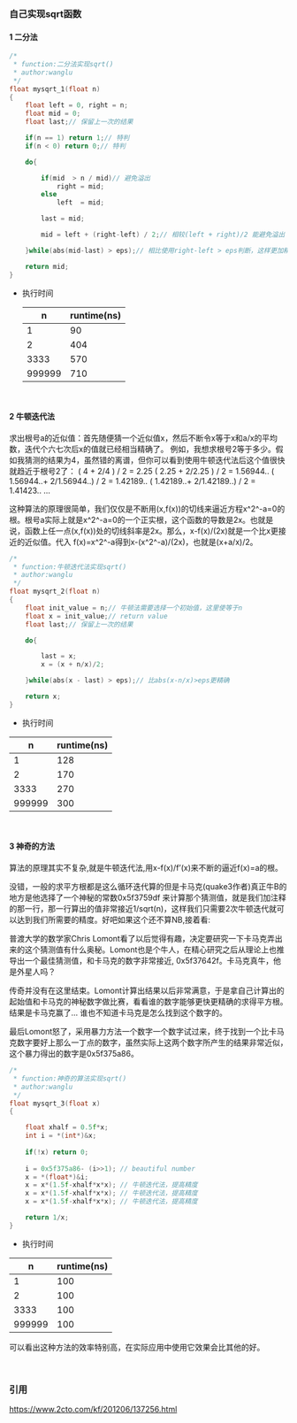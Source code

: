 ### 自己实现sqrt函数

#### 1 二分法

```c++
/*
 * function:二分法实现sqrt()
 * author:wanglu
 */
float mysqrt_1(float n)
{
    float left = 0, right = n;
    float mid = 0;
    float last;// 保留上一次的结果

    if(n == 1) return 1;// 特判
    if(n < 0) return 0;// 特判

    do{

        if(mid  > n / mid)// 避免溢出
            right = mid;
        else
            left  = mid;

        last = mid;

        mid = left + (right-left) / 2;// 相较(left + right)/2 能避免溢出

    }while(abs(mid-last) > eps);// 相比使用right-left > eps判断，这样更加精确

    return mid;
}
```

- 执行时间

  | n      | runtime(ns) |
  | ------ | ----------- |
  | 1      | 90          |
  | 2      | 404         |
  | 3333   | 570         |
  | 999999 | 710         |

  ​                                       

#### 2 牛顿迭代法

求出根号a的近似值：首先随便猜一个近似值x，然后不断令x等于x和a/x的平均数，迭代个六七次后x的值就已经相当精确了。
例如，我想求根号2等于多少。假如我猜测的结果为4，虽然错的离谱，但你可以看到使用牛顿迭代法后这个值很快就趋近于根号2了：
( 4 + 2/4 ) / 2 = 2.25
( 2.25 + 2/2.25 ) / 2 = 1.56944..
( 1.56944..+ 2/1.56944..) / 2 = 1.42189..
( 1.42189..+ 2/1.42189..) / 2 = 1.41423..
…

这种算法的原理很简单，我们仅仅是不断用(x,f(x))的切线来逼近方程x^2^-a=0的根。根号a实际上就是x^2^-a=0的一个正实根，这个函数的导数是2x。也就是说，函数上任一点(x,f(x))处的切线斜率是2x。那么，x-f(x)/(2x)就是一个比x更接近的近似值。代入 f(x)=x^2^-a得到x-(x^2^-a)/(2x)，也就是(x+a/x)/2。



```c++
/*
 * function:牛顿迭代法实现sqrt()
 * author:wanglu
 */
float mysqrt_2(float n)
{
    float init_value = n;// 牛顿法需要选择一个初始值，这里使等于n
    float x = init_value;// return value
    float last;// 保留上一次的结果

    do{

        last = x;
        x = (x + n/x)/2;

    }while(abs(x - last) > eps);// 比abs(x-n/x)>eps更精确

    return x;
}
```

- 执行时间

| n      | runtime(ns) |
| ------ | ----------- |
| 1      | 128         |
| 2      | 170         |
| 3333   | 270         |
| 999999 | 300         |

​                                     

#### 3 神奇的方法

算法的原理其实不复杂,就是牛顿迭代法,用x-f(x)/f’(x)来不断的逼近f(x)=a的根。

没错，一般的求平方根都是这么循环迭代算的但是卡马克(quake3作者)真正牛B的地方是他选择了一个神秘的常数0x5f3759df 来计算那个猜测值，就是我们加注释的那一行，那一行算出的值非常接近1/sqrt(n)，这样我们只需要2次牛顿迭代就可以达到我们所需要的精度。好吧如果这个还不算NB,接着看:

普渡大学的数学家Chris Lomont看了以后觉得有趣，决定要研究一下卡马克弄出来的这个猜测值有什么奥秘。Lomont也是个牛人，在精心研究之后从理论上也推导出一个最佳猜测值，和卡马克的数字非常接近, 0x5f37642f。卡马克真牛，他是外星人吗？

传奇并没有在这里结束。Lomont计算出结果以后非常满意，于是拿自己计算出的起始值和卡马克的神秘数字做比赛，看看谁的数字能够更快更精确的求得平方根。结果是卡马克赢了… 谁也不知道卡马克是怎么找到这个数字的。

最后Lomont怒了，采用暴力方法一个数字一个数字试过来，终于找到一个比卡马克数字要好上那么一丁点的数字，虽然实际上这两个数字所产生的结果非常近似，这个暴力得出的数字是0x5f375a86。

```c++
/*
 * function:神奇的算法实现sqrt()
 * author:wanglu
 */
float mysqrt_3(float x)
{

    float xhalf = 0.5f*x;
    int i = *(int*)&x; 
    
    if(!x) return 0;
    
    i = 0x5f375a86- (i>>1); // beautiful number
    x = *(float*)&i; 
    x = x*(1.5f-xhalf*x*x); // 牛顿迭代法，提高精度
    x = x*(1.5f-xhalf*x*x); // 牛顿迭代法，提高精度
    x = x*(1.5f-xhalf*x*x); // 牛顿迭代法，提高精度

    return 1/x;
}
```

- 执行时间

| n      | runtime(ns) |
| ------ | ----------- |
| 1      | 100         |
| 2      | 100         |
| 3333   | 100         |
| 999999 | 100         |

可以看出这种方法的效率特别高，在实际应用中使用它效果会比其他的好。

​                                     

### 引用

https://www.2cto.com/kf/201206/137256.html

